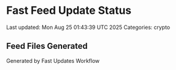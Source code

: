 # Fast Feed Update Status
Last updated: Mon Aug 25 01:43:39 UTC 2025
Categories: crypto

## Feed Files Generated

Generated by Fast Updates Workflow
